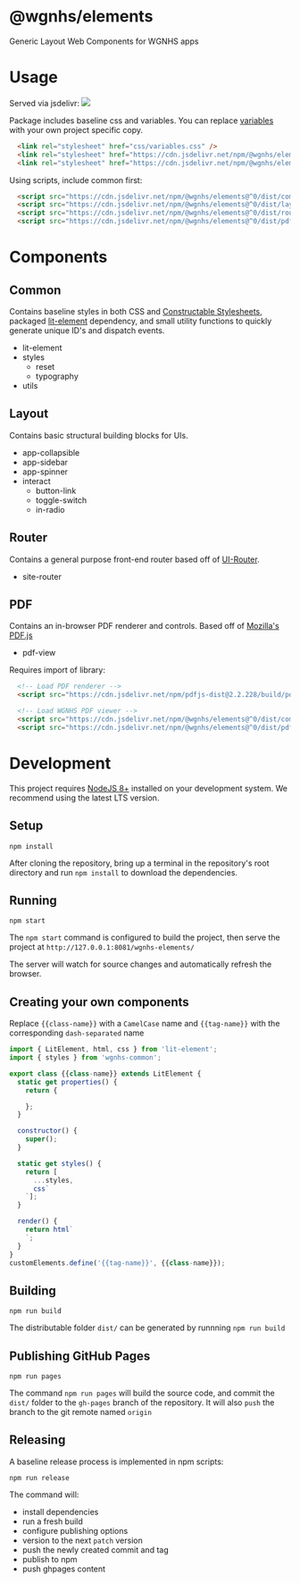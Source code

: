 # @wgnhs/elements
Generic Layout Web Components for WGNHS apps

# Usage
Served via jsdelivr: [![](https://data.jsdelivr.com/v1/package/npm/@wgnhs/elements/badge)](https://www.jsdelivr.com/package/npm/@wgnhs/elements)

Package includes baseline css and variables. You can replace [variables](css/variables.css) with your own project specific copy.
```html
  <link rel="stylesheet" href="css/variables.css" />
  <link rel="stylesheet" href="https://cdn.jsdelivr.net/npm/@wgnhs/elements@^0/dist/css/reset.css" />
  <link rel="stylesheet" href="https://cdn.jsdelivr.net/npm/@wgnhs/elements@^0/dist/css/typography.css" />
```

Using scripts, include common first:
```html
  <script src="https://cdn.jsdelivr.net/npm/@wgnhs/elements@^0/dist/common.min.js"></script>
  <script src="https://cdn.jsdelivr.net/npm/@wgnhs/elements@^0/dist/layout.min.js"></script>
  <script src="https://cdn.jsdelivr.net/npm/@wgnhs/elements@^0/dist/router.min.js"></script>
  <script src="https://cdn.jsdelivr.net/npm/@wgnhs/elements@^0/dist/pdf.min.js"></script>
```

# Components
## Common
Contains baseline styles in both CSS and [Constructable Stylesheets](https://wicg.github.io/construct-stylesheets/), packaged [lit-element](https://lit-element.polymer-project.org/) dependency, and small utility functions to quickly generate unique ID's and dispatch events.
* lit-element
* styles
  * reset
  * typography
* utils

## Layout
Contains basic structural building blocks for UIs.
* app-collapsible
* app-sidebar
* app-spinner
* interact
  * button-link
  * toggle-switch
  * in-radio

## Router
Contains a general purpose front-end router based off of [UI-Router](https://ui-router.github.io/).
* site-router

## PDF
Contains an in-browser PDF renderer and controls. Based off of [Mozilla's PDF.js](https://github.com/mozilla/pdf.js)
* pdf-view

Requires import of library:
```html
  <!-- Load PDF renderer -->
  <script src="https://cdn.jsdelivr.net/npm/pdfjs-dist@2.2.228/build/pdf.min.js"></script>

  <!-- Load WGNHS PDF viewer -->
  <script src="https://cdn.jsdelivr.net/npm/@wgnhs/elements@^0/dist/common.min.js"></script>
  <script src="https://cdn.jsdelivr.net/npm/@wgnhs/elements@^0/dist/pdf.min.js"></script>
```



# Development
This project requires [NodeJS 8+](https://nodejs.org/) installed on your development system. We recommend using the latest LTS version.

## Setup
```
npm install
```
After cloning the repository, bring up a terminal in the repository's root directory and run `npm install` to download the dependencies.

## Running
```
npm start
```
The `npm start` command is configured to build the project, then serve the project 
at `http://127.0.0.1:8081/wgnhs-elements/`

The server will watch for source changes and automatically refresh the browser.

## Creating your own components
Replace `{{class-name}}` with a `CamelCase` name and `{{tag-name}}` with the corresponding `dash-separated` name
```js
import { LitElement, html, css } from 'lit-element';
import { styles } from 'wgnhs-common';

export class {{class-name}} extends LitElement {
  static get properties() {
    return {

    };
  }

  constructor() {
    super();
  }

  static get styles() {
    return [
      ...styles,
      css`
    `];
  }

  render() {
    return html`
    `;
  }
}
customElements.define('{{tag-name}}', {{class-name}});
```

## Building
```
npm run build
```
The distributable folder `dist/` can be generated by runnning `npm run build`


## Publishing GitHub Pages
```
npm run pages
```
The command `npm run pages` will build the source code, and commit the `dist/` folder to the `gh-pages` branch of the repository. It will also `push` the branch to the git remote named `origin`


## Releasing
A baseline release process is implemented in npm scripts:
```
npm run release
```
The command will:
* install dependencies
* run a fresh build
* configure publishing options
* version to the next `patch` version
* push the newly created commit and tag
* publish to npm
* push ghpages content
